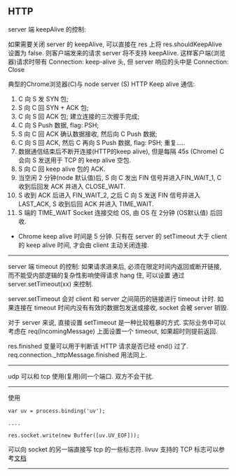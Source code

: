 
## HTTP

server 端 keepAlive 的控制:  

如果需要关闭 server 的 keepAlive, 可以直接在 res 上将 res.shouldKeepAlive 设置为 false. 则客户端发来的请求 server 将不支持 keepAlive.
这样客户端(浏览器)请求时带有 Connection: keep-alive 头, 但 server 响应的头中是 Connection: Close


典型的Chrome浏览器(C)与 node server (S) HTTP Keep alive 通信: 

1. C 向 S 发 SYN 包;
2. S 向 C 回 SYN + ACK 包;
3. C 向 S 回 ACK 包; 建立连接的三次握手完成;
4. C 向 S Push 数据, flag: PSH;
5. S 向 C 回 ACK 确认数据接收, 然后向 C Push 数据;
6. C 向 S 回 ACK, 然后 C 再向 S Push 数据, flag: PSH;  重复.....
7. 数据通信结束后不断开连接(HTTP的keep alive), 但是每隔 45s (Chrome) C 会向 S 发送用于 TCP 的 keep alive 空包.
8. S 向 C 回 keep alive 包的 ACK.
9. 当空闲 2 分钟(node 默认值)后, S 向 C 发出 FIN 信号并进入FIN_WAIT_1, C 收到后回发 ACK 并进入 CLOSE_WAIT.
10. S 收到 ACK 后进入 FIN_WAIT_2, 之后 C 向 S 发送 FIN 信号并进入 LAST_ACK, S 收到后回 ACK 并进入 TIME_WAIT.
11. S 端的 TIME_WAIT Socket 连接交给 OS, 由 OS 在 2分钟 (OS默认值) 后回收.

* Chrome keep alive 时间是 5 分钟. 只有在 server 的 setTimeout 大于 client 的 keep alive 时间, 才会由 client 主动关闭连接.

-----------------------
 
server 端 timeout 的控制: 如果请求进来后, 必须在限定时间内返回或断开链接, 而不能受内部逻辑的复杂性影响使得请求 hang 住, 可以设置 通过 server.setTimeout(xx) 来控制.

server.setTimeout 会对 client 和 server 之间简历的链接进行 timeout  计时.  如果连接在 timeout 时间内没有有效的数据包发送或接收, socket 会被 server 销毁.

对于 server 来说, 直接设置 setTimeout 是一种比较粗暴的方式.  实际业务中可以考虑在 req(IncomingMessage) 上面设置一个 timeout, 如果超时则提前返回.



res.finished 变量可以用于判断该 HTTP 请求是否已经 end() 过了.
req.connection._httpMessage.finished 用法同上.


----------------------

udp 可以和 tcp 使用(复用)同一个端口. 双方不会干扰.
 
--------------------
 
使用

```
var uv = process.binding('uv');

....

res.socket.write(new Buffer([uv.UV_EOF])); 

```

可以向 socket 的另一端直接写 tcp 的一些标志符.  livuv 支持的 TCP 标志可以参考[文档](http://docs.libuv.org/en/v1.x/errors.html)


---------------------------



